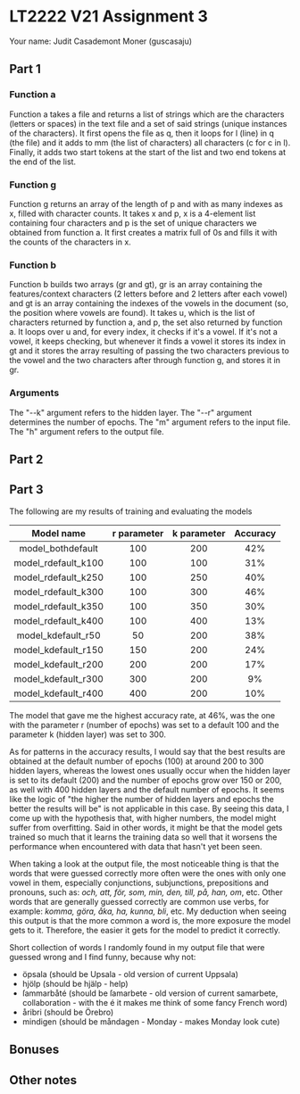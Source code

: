 # LT2222 V21 Assignment 3

Your name: Judit Casademont Moner (guscasaju)

## Part 1
### Function a
Function a takes a file and returns a list of strings which are the characters (letters or spaces) in the text file and a set of said strings (unique instances of the characters).
It first opens the file as q, then it loops for l (line) in q (the file) and it adds to mm (the list of characters) all characters (c for c in l). Finally, it adds two start tokens at the start of the list and two end tokens at the end of the list. 

### Function g
Function g returns an array of the length of p and with as many indexes as x, filled with character counts. It takes x and p, x is a 4-element list containing four characters and p is the set of unique characters we obtained from function a.
It first creates a matrix full of 0s and fills it with the counts of the characters in x.

### Function b
Function b builds two arrays (gr and gt), gr is an array containing the features/context characters (2 letters before and 2 letters after each vowel) and gt is an array containing the indexes of the vowels in the document (so, the position where vowels are found).
It takes u, which is the list of characters returned by function a, and p, the set also returned by function a. It loops over u and, for every index, it checks if it's a vowel. If it's not a vowel, it keeps checking, but whenever it finds a vowel it stores its index in gt and it stores the array resulting of passing the two characters previous to the vowel and the two characters after through function g, and stores it in gr.

### Arguments
The "--k" argument refers to the hidden layer.
The "--r" argument determines the number of epochs.
The "m" argument refers to the input file.
The "h" argument refers to the output file.

## Part 2

## Part 3

The following are my results of training and evaluating the models

| Model name | r parameter | k parameter | Accuracy |
| :--------: | :---------: | :---------: | :------: |
| model_bothdefault | 100 | 200 | 42% |
| model_rdefault_k100 | 100 | 100 | 31% |
| model_rdefault_k250 | 100 | 250 | 40% |
| model_rdefault_k300 | 100 | 300 | 46% |
| model_rdefault_k350 | 100 | 350 | 30% |
| model_rdefault_k400 | 100 | 400 | 13% |
| model_kdefault_r50 | 50 | 200 | 38% |
| model_kdefault_r150 | 150 | 200 | 24% |
| model_kdefault_r200 | 200 | 200 | 17% |
| model_kdefault_r300 | 300 | 200 | 9% |
| model_kdefault_r400 | 400 | 200 | 10% |

The model that gave me the highest accuracy rate, at 46%, was the one with the parameter r (number of epochs) was set to a default 100 and the parameter k (hidden layer) was set to 300.

As for patterns in the accuracy results, I would say that the best results are obtained at the default number of epochs (100) at around 200 to 300 hidden layers, whereas the lowest ones usually occur when the hidden layer is set to its default (200) and the number of epochs grow over 150 or 200, as well with 400 hidden layers and the default number of epochs. It seems like the logic of "the higher the number of hidden layers and epochs the better the results will be" is not applicable in this case. By seeing this data, I come up with the hypothesis that, with higher numbers, the model might suffer from overfitting. Said in other words, it might be that the model gets trained so much that it learns the training data so well that it worsens the performance when encountered with data that hasn't yet been seen.

When taking a look at the output file, the most noticeable thing is that the words that were guessed correctly more often were the ones with only one vowel in them, especially conjunctions, subjunctions, prepositions and pronouns, such as: *och, att, för, som, min, den, till, på, han, om*, etc. Other words that are generally guessed correctly are common use verbs, for example: *komma, göra, åka, ha, kunna, bli*, etc. My deduction when seeing this output is that the more common a word is, the more exposure the model gets to it. Therefore, the easier it gets for the model to predict it correctly.

Short collection of words I randomly found in my output file that were guessed wrong and I find funny, because why not:
- öpsala (should be Upsala - old version of current Uppsala)
- hjölp (should be hjälp - help)
- ſammarbåté (should be ſamarbete - old version of current samarbete, collaboration - with the é it makes me think of some fancy French word)
- åribri (should be Örebro)
- mindigen (should be måndagen - Monday - makes Monday look cute)

## Bonuses

## Other notes
